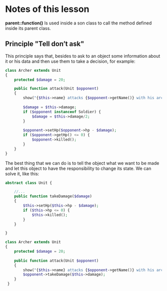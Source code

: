 # Notes of this lesson

__parent::function()__ Is used inside a son class to call the method defined inside its parent class.

## Principle "Tell don’t ask"

This principle says that, besides to ask to an object some information about it or his data and then use them to take a decision, for example:

```php
class Archer extends Unit
{
    protected $damage = 20;

    public function attack(Unit $opponent)
    {
        show("{$this->name} attacks {$opponent->getName()} with his arch");
        
        $damage = $this->damage;
        if ($opponent instanceof Soldier) {
            $damage = $this->damage/2;	
        }
    
        $opponent->setHp($opponent->hp - $damage);
        if ($opponent->getHp() <= 0) {
            $opponent->killed();
        }
    }
}
```

The best thing that we can do is to tell the object what we want to be made and let this object to have the responsibility to change its state. We can solve it, like this:

```php
abstract class Unit {

    //...
    public function takeDamage($damage)
    {
        $this->setHp($this->hp - $damage);
        if ($this->hp <= 0) {
            $this->killed();
        }
    }

}

class Archer extends Unit
{
    protected $damage = 20;
    
    public function attack(Unit $opponent)
    {
        show("{$this->name} attacks {$opponent->getName()} with his arch");
        $opponent->takeDamage($this->damage);
    }
 }
```
